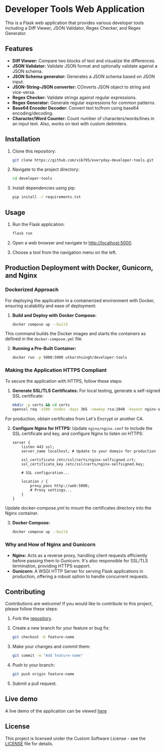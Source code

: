 # Developer Tools Web Application

This is a Flask web application that provides various developer tools including a Diff Viewer, JSON Validator, Regex Checker, and Regex Generator.

## Features

- **Diff Viewer:** Compare two blocks of text and visualize the differences.
- **JSON Validator:** Validate JSON format and optionally validate against a JSON schema.
- **JSON Schema generator:** Generates a JSON schema based on JSON input.
- **JSON-String-JSON converter:** COnverts JSON object to string and vice-versa.
- **Regex Checker:** Validate strings against regular expressions.
- **Regex Generator:** Generate regular expressions for common patterns.
- **Base64 Encoder Decoder:** Convert text to/from using base64 encoding/decoding.
- **Character/Word Counter:** Count number of characters/words/lines in an input text. Also, works on text with custom delimiters. 

## Installation

1. Clone this repository:

    ```bash
    git clone https://github.com/vib795/everyday-developer-tools.git
    ```

2. Navigate to the project directory:

    ```bash
    cd developer-tools
    ```

3. Install dependencies using pip:

    ```bash
    pip install -r requirements.txt
    ```

## Usage

1. Run the Flask application:

    ```bash
    flask run
    ```

2. Open a web browser and navigate to [http://localhost:5000](http://localhost:5000).

3. Choose a tool from the navigation menu on the left.

## Production Deployment with Docker, Gunicorn, and Nginx
### Dockerized Approach
For deploying the application in a containerized environment with Docker, ensuring scalability and ease of deployment:

1. **Build and Deploy with Docker Compose:** 
    ```bash
    docker compose up --build
    ```
This command builds the Docker images and starts the containers as defined in the `docker-compose.yml` file.

2. **Running a Pre-Built Container:**
    ```bash
    docker run -p 5000:5000 utkarshsingh/developer-tools
    ```

### Making the Application HTTPS Compliant
To secure the application with HTTPS, follow these steps:

1. **Generate SSL/TLS Certificates:**
For local testing, generate a self-signed SSL certificate:
    ```bash
    mkdir -p certs && cd certs
    openssl req -x509 -nodes -days 365 -newkey rsa:2048 -keyout nginx-selfsigned.key -out nginx-selfsigned.crt
    ```

For production, obtain certificates from Let's Encrypt or another CA.

2. **Configure Nginx for HTTPS:**
Update `nginx/nginx.conf` to include the SSL certificate and key, and configure Nginx to listen on HTTPS:
    ```nginx
    server {
        listen 443 ssl;
        server_name localhost; # Update to your domain for production

        ssl_certificate /etc/ssl/certs/nginx-selfsigned.crt;
        ssl_certificate_key /etc/ssl/certs/nginx-selfsigned.key;

        # SSL configuration...

        location / {
            proxy_pass http://web:5000;
            # Proxy settings...
        }
    }
    ```
Update docker-compose.yml to mount the certificates directory into the Nginx container.

3. **Docker Compose:**
    ```bash
    docker compose up --build
    ```

### Why and How of Nginx and Gunicorn
- **Nginx:** Acts as a reverse proxy, handling client requests efficiently before passing them to Gunicorn. It's also responsible for SSL/TLS termination, providing HTTPS support.
- **Gunicorn:** A WSGI HTTP Server for serving Flask applications in production, offering a robust option to handle concurrent requests.

## Contributing

Contributions are welcome! If you would like to contribute to this project, please follow these steps:

1. Fork the [repository](https://github.com/vib795/everyday-developer-tools.git).

2. Create a new branch for your feature or bug fix:

    ```bash
    git checkout -b feature-name
    ```

3. Make your changes and commit them:

    ```bash
    git commit -m "Add feature-name"
    ```

4. Push to your branch:

    ```bash
    git push origin feature-name
    ```

5. Submit a pull request.

## Live demo
A live demo of the application can be viewed [here](https://utkarshsingh0609.pythonanywhere.com/diff-viewer)

## License

This project is licensed under the Custom Software License - see the [LICENSE](LICENSE) file for details.
